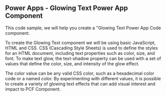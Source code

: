 ## Power Apps - Glowing Text Power App Component

This code sample, we will help you create a "Glowing Text Power App Code component. 

To create the Glowing Text component we will be using basic JavaScript, HTML and CSS. CSS  (Cascading Style Sheets) is used to define the styles for an HTML document, including text properties such as color, size, and font. To make text glow, the text-shadow property can be used with a set of values that define the color, size, and intensity of the glow effect. 

The color value can be any valid CSS color, such as a hexadecimal color code or a named color. By experimenting with different values, it is possible to create a variety of glowing text effects that can add visual interest and impact to PCF Component.
